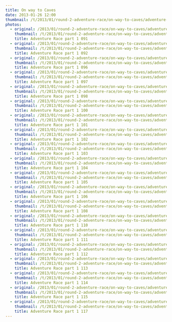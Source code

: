 ```yaml
---
title: On way to Caves
date: 2013-01-26 12:00
thumbnail: /t/2013/01/round-2-adventure-race/on-way-to-caves/adventure-race-part-1-091.jpg
photos:
  - original: /2013/01/round-2-adventure-race/on-way-to-caves/adventure-race-part-1-091.jpg
    thumbnail: /t/2013/01/round-2-adventure-race/on-way-to-caves/adventure-race-part-1-091.jpg
    title: Adventure Race part 1 091
  - original: /2013/01/round-2-adventure-race/on-way-to-caves/adventure-race-part-1-092.jpg
    thumbnail: /t/2013/01/round-2-adventure-race/on-way-to-caves/adventure-race-part-1-092.jpg
    title: Adventure Race part 1 092
  - original: /2013/01/round-2-adventure-race/on-way-to-caves/adventure-race-part-1-096.jpg
    thumbnail: /t/2013/01/round-2-adventure-race/on-way-to-caves/adventure-race-part-1-096.jpg
    title: Adventure Race part 1 096
  - original: /2013/01/round-2-adventure-race/on-way-to-caves/adventure-race-part-1-097.jpg
    thumbnail: /t/2013/01/round-2-adventure-race/on-way-to-caves/adventure-race-part-1-097.jpg
    title: Adventure Race part 1 097
  - original: /2013/01/round-2-adventure-race/on-way-to-caves/adventure-race-part-1-098.jpg
    thumbnail: /t/2013/01/round-2-adventure-race/on-way-to-caves/adventure-race-part-1-098.jpg
    title: Adventure Race part 1 098
  - original: /2013/01/round-2-adventure-race/on-way-to-caves/adventure-race-part-1-100.jpg
    thumbnail: /t/2013/01/round-2-adventure-race/on-way-to-caves/adventure-race-part-1-100.jpg
    title: Adventure Race part 1 100
  - original: /2013/01/round-2-adventure-race/on-way-to-caves/adventure-race-part-1-101.jpg
    thumbnail: /t/2013/01/round-2-adventure-race/on-way-to-caves/adventure-race-part-1-101.jpg
    title: Adventure Race part 1 101
  - original: /2013/01/round-2-adventure-race/on-way-to-caves/adventure-race-part-1-102.jpg
    thumbnail: /t/2013/01/round-2-adventure-race/on-way-to-caves/adventure-race-part-1-102.jpg
    title: Adventure Race part 1 102
  - original: /2013/01/round-2-adventure-race/on-way-to-caves/adventure-race-part-1-103.jpg
    thumbnail: /t/2013/01/round-2-adventure-race/on-way-to-caves/adventure-race-part-1-103.jpg
    title: Adventure Race part 1 103
  - original: /2013/01/round-2-adventure-race/on-way-to-caves/adventure-race-part-1-104.jpg
    thumbnail: /t/2013/01/round-2-adventure-race/on-way-to-caves/adventure-race-part-1-104.jpg
    title: Adventure Race part 1 104
  - original: /2013/01/round-2-adventure-race/on-way-to-caves/adventure-race-part-1-105.jpg
    thumbnail: /t/2013/01/round-2-adventure-race/on-way-to-caves/adventure-race-part-1-105.jpg
    title: Adventure Race part 1 105
  - original: /2013/01/round-2-adventure-race/on-way-to-caves/adventure-race-part-1-106.jpg
    thumbnail: /t/2013/01/round-2-adventure-race/on-way-to-caves/adventure-race-part-1-106.jpg
    title: Adventure Race part 1 106
  - original: /2013/01/round-2-adventure-race/on-way-to-caves/adventure-race-part-1-108.jpg
    thumbnail: /t/2013/01/round-2-adventure-race/on-way-to-caves/adventure-race-part-1-108.jpg
    title: Adventure Race part 1 108
  - original: /2013/01/round-2-adventure-race/on-way-to-caves/adventure-race-part-1-110.jpg
    thumbnail: /t/2013/01/round-2-adventure-race/on-way-to-caves/adventure-race-part-1-110.jpg
    title: Adventure Race part 1 110
  - original: /2013/01/round-2-adventure-race/on-way-to-caves/adventure-race-part-1-111.jpg
    thumbnail: /t/2013/01/round-2-adventure-race/on-way-to-caves/adventure-race-part-1-111.jpg
    title: Adventure Race part 1 111
  - original: /2013/01/round-2-adventure-race/on-way-to-caves/adventure-race-part-1-112.jpg
    thumbnail: /t/2013/01/round-2-adventure-race/on-way-to-caves/adventure-race-part-1-112.jpg
    title: Adventure Race part 1 112
  - original: /2013/01/round-2-adventure-race/on-way-to-caves/adventure-race-part-1-113.jpg
    thumbnail: /t/2013/01/round-2-adventure-race/on-way-to-caves/adventure-race-part-1-113.jpg
    title: Adventure Race part 1 113
  - original: /2013/01/round-2-adventure-race/on-way-to-caves/adventure-race-part-1-114.jpg
    thumbnail: /t/2013/01/round-2-adventure-race/on-way-to-caves/adventure-race-part-1-114.jpg
    title: Adventure Race part 1 114
  - original: /2013/01/round-2-adventure-race/on-way-to-caves/adventure-race-part-1-115.jpg
    thumbnail: /t/2013/01/round-2-adventure-race/on-way-to-caves/adventure-race-part-1-115.jpg
    title: Adventure Race part 1 115
  - original: /2013/01/round-2-adventure-race/on-way-to-caves/adventure-race-part-1-117.jpg
    thumbnail: /t/2013/01/round-2-adventure-race/on-way-to-caves/adventure-race-part-1-117.jpg
    title: Adventure Race part 1 117
---
```

